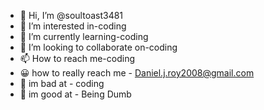 - 👋 Hi, I’m @soultoast3481
- 👀 I’m interested in-coding
- 🌱 I’m currently learning-coding
- 💞️ I’m looking to collaborate on-coding
- 📫 How to reach me-coding
- 😀 how to really reach me - Daniel.j.roy2008@gmail.com
- 👾 im bad at - coding
- 🤖 im good at - Being Dumb
<!---
soultoast3481/soultoast3481 is a ✨ special ✨ repository because its `README.md` (this file) appears on your GitHub profile.
You can click the Preview link to take a look at your changes.
--->
